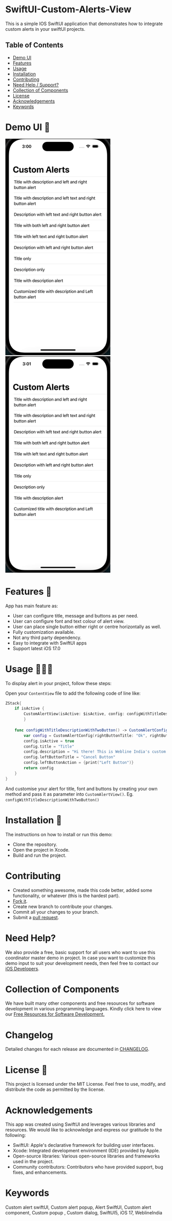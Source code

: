 # SwiftUI-Custom-Alerts-View

This is a simple IOS SwiftUI application that demonstrates how to integrate custom alerts in your swiftUI projects.

## Table of Contents 

- [Demo UI](#demo)
- [Features](#features)
- [Usage](#usage)
- [Installation](#installation)
- [Contributing](#contributing)
- [Need Help / Support?](#need-help)
- [Collection of Components](#collection-of-Components)
- [License](#license)
- [Acknowledgements](#acknowledgements)
- [Keywords](#keywords)

# Demo UI 📱


<img src="./alert1.gif" alt="Demo Preview">
<img src="./alert2.gif" alt="Demo Preview">

# Features 🥳

App has main feature as:

* User can configure title, message and buttons as per need.
* User can configure font and text colour of alert view.
* User can place single button either right or centre horizontally as well.
* Fully customization available.
* Not any third party dependency.
* Easy to integrate with SwiftUI apps
* Support latest iOS 17.0

# Usage 👩🏾‍🔬

To display alert in your project, follow these steps:

Open your `ContentView` file to add the following code of line like:


```swift
ZStack{
    if isActive {
        CustomAlertView(isActive: $isActive, config: configWithTitleDescriptionWithTwoButton())
        }
    
    func configWithTitleDescriptionWithTwoButton() -> CustomAlertConfig {
        var config = CustomAlertConfig(rightButtonTitle: "Ok", rightButtonAction: {print("Ok")})
        config.isActive = true
        config.title = "Title"
        config.description = "Hi there! This is Webline India's custom alert! :) We'll be updating you about NEW PRODUCT RELEASES. Stay tuned!"
        config.leftButtonTitle = "Cancel Button"
        config.leftButtonAction = {print("Left Button")}
        return config
    }
}

```

And customise your alert for title, font and buttons by creating your own method and pass it as parameter into `CustomAlertView()`. Eg. `configWithTitleDescriptionWithTwoButton()`


# Installation 💾

The instructions on how to install or run this demo:

* Clone the repository.
* Open the project in Xcode.
* Build and run the project.

# Contributing

- Created something awesome, made this code better, added some functionality, or whatever (this is the hardest part).
- [Fork it](http://help.github.com/forking/).
- Create new branch to contribute your changes.
- Commit all your changes to your branch.
- Submit a [pull request](http://help.github.com/pull-requests/).


# Need Help? 

We also provide a free, basic support for all users who want to use this coordinator master demo in project. In case you want to customize this demo input to suit your development needs, then feel free to contact our [iOS Developers](https://www.weblineindia.com/hire-ios-app-developers.html).

# Collection of Components

We have built many other components and free resources for software development in various programming languages. Kindly click here to view our [Free Resources for Software Development.](https://www.weblineindia.com/communities.html)

# Changelog

Detailed changes for each release are documented in [CHANGELOG](./CHANGELOG).

# License 📃

This project is licensed under the MIT License. Feel free to use, modify, and distribute the code as permitted by the license.

# Acknowledgements

This app was created using SwiftUI and leverages various libraries and resources. We would like to acknowledge and express our gratitude to the following:
* SwiftUI: Apple's declarative framework for building user interfaces.
* Xcode: Integrated development environment (IDE) provided by Apple.
* Open-source libraries: Various open-source libraries and frameworks used in the project.
* Community contributors: Contributors who have provided support, bug fixes, and enhancements.

# Keywords

Custom alert swiftUI, Custom alert popup, Alert SwiftUI, Custom alert component, Custom popup , Custom dialog, SwiftUI5, iOS 17, WeblineIndia



